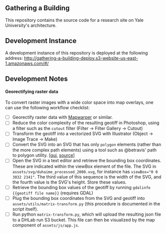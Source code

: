 ## Gathering a Building

This repository contains the source code for a research site on Yale University's architecture.

## Development Instance

A development instance of this repository is deployed at the following address: http://gathering-a-building-deploy.s3-website-us-east-1.amazonaws.com/#/

## Development Notes

#### Georectifying raster data

To convert raster images with a wide color space into map overlays, one can use the following workflow checklist:

* [ ] Georectify raster data with [Mapwarper](https://github.com/timwaters/mapwarper) or similar.
* [ ] Reduce the color complexity of the resulting geotiff in Photoshop, using a filter such as the `cutout` filter (Filter -> Filter Gallery -> Cutout)
* [ ] Transform the geotiff into a vectorized SVG with Illustrator (Object -> Image Trace -> Make)
* [ ] Convert the SVG into an SVG that has only `polygon` elements (rather than the more complex path elements) using a tool such as @betravis' path to polygon utility. [[gui](https://betravis.github.io/shape-tools/path-to-polygon/), [source](https://github.com/betravis/shape-tools/tree/master/path-to-polygon)]
* [ ] Open the SVG in a text editor and retrieve the bounding box coordinates. These are indicated within the viewBox element of the file. The SVG in `assets/svg/duhaime_processed_2000.xvg`, for instance has `viewBox="0 0 3032 2341"`. The third value of this sequence is the width of the SVG, and the fourth value is the SVG's height. Store these values.
* [ ] Retrieve the bounding box values of the geotiff by running `gdalinfo {{geotiff file name}}` (requires GDAL)
* [ ] Plug the bounding box coordinates from the SVG and geotiff into `assets/utils/matrix-transform.py` (this procedure is documented in the script itself).
* [ ] Run python `matrix-transform.py`, which will upload the resulting json file to a DHLab run S3 bucket. This file can then be visualized by the map component of `assets/js/app.js`.